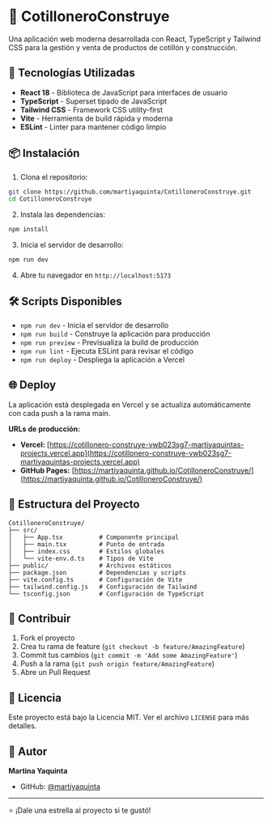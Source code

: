 
# 🎉 CotilloneroConstruye

Una aplicación web moderna desarrollada con React, TypeScript y Tailwind CSS para la gestión y venta de productos de cotillón y construcción.

## 🚀 Tecnologías Utilizadas

- **React 18** - Biblioteca de JavaScript para interfaces de usuario
- **TypeScript** - Superset tipado de JavaScript
- **Tailwind CSS** - Framework CSS utility-first
- **Vite** - Herramienta de build rápida y moderna
- **ESLint** - Linter para mantener código limpio

## 📦 Instalación

1. Clona el repositorio:
```bash
git clone https://github.com/martiyaquinta/CotilloneroConstruye.git
cd CotilloneroConstruye
```

2. Instala las dependencias:
```bash
npm install
```

3. Inicia el servidor de desarrollo:
```bash
npm run dev
```

4. Abre tu navegador en `http://localhost:5173`

## 🛠️ Scripts Disponibles

- `npm run dev` - Inicia el servidor de desarrollo
- `npm run build` - Construye la aplicación para producción
- `npm run preview` - Previsualiza la build de producción
- `npm run lint` - Ejecuta ESLint para revisar el código
- `npm run deploy` - Despliega la aplicación a Vercel

## 🌐 Deploy

La aplicación está desplegada en Vercel y se actualiza automáticamente con cada push a la rama main.

**URLs de producción:**
- **Vercel:** [https://cotillonero-construye-vwb023sg7-martiyaquintas-projects.vercel.app](https://cotillonero-construye-vwb023sg7-martiyaquintas-projects.vercel.app)
- **GitHub Pages:** [https://martiyaquinta.github.io/CotilloneroConstruye/](https://martiyaquinta.github.io/CotilloneroConstruye/)

## 📁 Estructura del Proyecto

```
CotilloneroConstruye/
├── src/
│   ├── App.tsx          # Componente principal
│   ├── main.tsx         # Punto de entrada
│   ├── index.css        # Estilos globales
│   └── vite-env.d.ts    # Tipos de Vite
├── public/              # Archivos estáticos
├── package.json         # Dependencias y scripts
├── vite.config.ts       # Configuración de Vite
├── tailwind.config.js   # Configuración de Tailwind
└── tsconfig.json        # Configuración de TypeScript
```

## 🤝 Contribuir

1. Fork el proyecto
2. Crea tu rama de feature (`git checkout -b feature/AmazingFeature`)
3. Commit tus cambios (`git commit -m 'Add some AmazingFeature'`)
4. Push a la rama (`git push origin feature/AmazingFeature`)
5. Abre un Pull Request

## 📝 Licencia

Este proyecto está bajo la Licencia MIT. Ver el archivo `LICENSE` para más detalles.

## 👤 Autor

**Martina Yaquinta**
- GitHub: [@martiyaquinta](https://github.com/martiyaquinta)

---

⭐ ¡Dale una estrella al proyecto si te gustó!